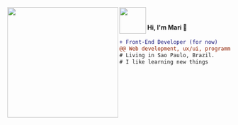 <div>
  <img src="https://i.pinimg.com/564x/5d/0a/82/5d0a8287b12465789968c1742651dfb0.jpg" width="250px" align="left" />
</div>

<img src="https://media.giphy.com/media/v1.Y2lkPTc5MGI3NjExbWNrdHRsMmV6NHV1NGIwdXN6MmZpZ3g2c3oycDIxemcwdDluMjBmOCZlcD12MV9pbnRlcm5hbF9naWZfYnlfaWQmY3Q9cw/XEOUMqltCrGdCnatFF/giphy.gif" width="60px" align="left">
  <br>
  <h4  align="left">Hi, I'm Mari 👋</h4>

  ```diff
  + Front-End Developer (for now)
  @@ Web development, ux/ui, programming languages @@
  # Living in Sao Paulo, Brazil.
  # I like learning new things
  ```
